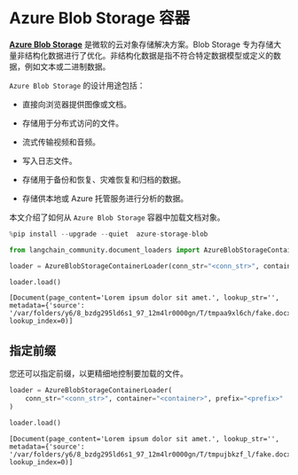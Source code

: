 # Azure Blob Storage 容器

[**Azure Blob Storage**](https://learn.microsoft.com/en-us/azure/storage/blobs/storage-blobs-introduction) 是微软的云对象存储解决方案。Blob Storage 专为存储大量非结构化数据进行了优化。非结构化数据是指不符合特定数据模型或定义的数据，例如文本或二进制数据。

`Azure Blob Storage` 的设计用途包括：

- 直接向浏览器提供图像或文档。

- 存储用于分布式访问的文件。

- 流式传输视频和音频。

- 写入日志文件。

- 存储用于备份和恢复、灾难恢复和归档的数据。

- 存储供本地或 Azure 托管服务进行分析的数据。

本文介绍了如何从 `Azure Blob Storage` 容器中加载文档对象。

```python
%pip install --upgrade --quiet  azure-storage-blob
```

```python
from langchain_community.document_loaders import AzureBlobStorageContainerLoader
```

```python
loader = AzureBlobStorageContainerLoader(conn_str="<conn_str>", container="<container>")
```

```python
loader.load()
```

```output
[Document(page_content='Lorem ipsum dolor sit amet.', lookup_str='', metadata={'source': '/var/folders/y6/8_bzdg295ld6s1_97_12m4lr0000gn/T/tmpaa9xl6ch/fake.docx'}, lookup_index=0)]
```

## 指定前缀

您还可以指定前缀，以更精细地控制要加载的文件。

```python
loader = AzureBlobStorageContainerLoader(
    conn_str="<conn_str>", container="<container>", prefix="<prefix>"
)
```

```python
loader.load()
```

```output
[Document(page_content='Lorem ipsum dolor sit amet.', lookup_str='', metadata={'source': '/var/folders/y6/8_bzdg295ld6s1_97_12m4lr0000gn/T/tmpujbkzf_l/fake.docx'}, lookup_index=0)]
```
